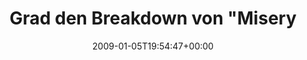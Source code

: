 ---
retweeted: false
source: <a href="http://twitter.com" rel="nofollow">Twitter Web Client</a>
entities:
  hashtags:
  - text: gaensehaut
    indices:
    - '63'
    - '74'
  symbols: []
  user_mentions: []
  urls: []
display_text_range:
- '0'
- '74'
favorite_count: '0'
id_str: '1097808332'
truncated: false
retweet_count: '0'
id: '1097808332'
created_at: Mon Jan 05 19:54:47 +0000 2009
favorited: false
full_text: 'Grad den Breakdown von "Misery Signals - The Failsafe" gehört. #gaensehaut'
lang: de
tags:
- gaensehaut
- pesos:twitter
date: '2009-01-05T19:54:47+00:00'
src: https://twitter.com/bascht/status/1097808332
original_url: https://twitter.com/bascht/status/1097808332
type: twitter_tweet
text: 'Grad den Breakdown von "Misery Signals - The Failsafe" gehört. #gaensehaut'
title: 'Grad den Breakdown von "Misery '

---